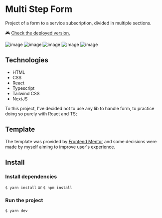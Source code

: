 # Multi Step Form

Project of a form to a service subscription, divided in multiple sections.

:video_game: [Check the deployed version.](https://dashing-cactus-b86113.netlify.app/)

![image](https://github.com/tiemibf/multi-step-form/assets/89952484/3a9ef439-6061-4e6b-9ccb-6b7bad04cff3)
![image](https://github.com/tiemibf/multi-step-form/assets/89952484/05d0d336-d78c-40d8-8605-fb46bf30fb0e)
![image](https://github.com/tiemibf/multi-step-form/assets/89952484/512a4524-b95e-479d-a8d1-2905be73f057)
![image](https://github.com/tiemibf/multi-step-form/assets/89952484/17f32265-4cd0-4d3b-aec9-68db7f61c6e9)
![image](https://github.com/tiemibf/multi-step-form/assets/89952484/5f6da72c-a672-4656-80b3-2c73d178005b)

## Technologies

- HTML
- CSS
- React
- Typescript
- Tailwind CSS
- NextJS

To this project, I've decided not to use any lib to handle form, to practice doing so purely with React and TS; 

## Template

The template was provided by [Frontend Mentor](https://www.frontendmentor.io/challenges/multistep-form-YVAnSdqQBJ) and some decisions were made by myself aiming to improve user's experience.

## Install

### Install dependencies

 ``$ yarn install`` or ``$ npm install``

 ### Run the project
``$ yarn dev``
